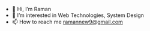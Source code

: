 - 👋 Hi, I’m Raman
- 👀 I’m interested in Web Technologies, System Design 
- 📫 How to reach me ramannew9@gmail.com

<!---
RamanR09/RamanR09 is a ✨ special ✨ repository because its `README.md` (this file) appears on your GitHub profile.
You can click the Preview link to take a look at your changes.
--->
